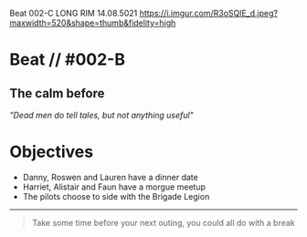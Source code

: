 Beat 002-C
LONG RIM
14.08.5021
https://i.imgur.com/R3oSQlE_d.jpeg?maxwidth=520&shape=thumb&fidelity=high

# Beat // #002-B

## The calm before

*"Dead men do tell tales, but not anything useful"*


# Objectives

- Danny, Roswen and Lauren have a dinner date
- Harriet, Alistair and Faun have a morgue meetup
- The pilots choose to side with the Brigade Legion

---

> Take some time before your next outing, you could all do with a break